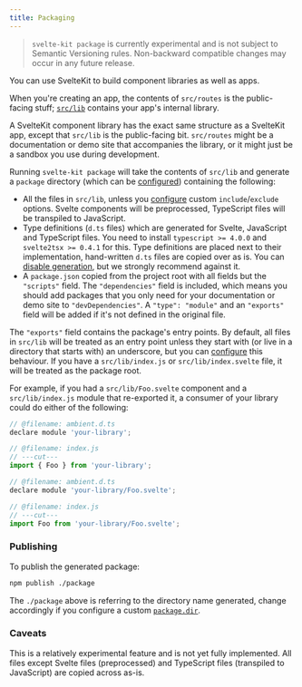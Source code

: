 ```yaml
---
title: Packaging
---
```


> `svelte-kit package` is currently experimental and is not subject to Semantic Versioning rules. Non-backward compatible changes may occur in any future release.

You can use SvelteKit to build component libraries as well as apps.

When you're creating an app, the contents of `src/routes` is the public-facing stuff; [`src/lib`](/docs/modules#$lib) contains your app's internal library.

A SvelteKit component library has the exact same structure as a SvelteKit app, except that `src/lib` is the public-facing bit. `src/routes` might be a documentation or demo site that accompanies the library, or it might just be a sandbox you use during development.

Running `svelte-kit package` will take the contents of `src/lib` and generate a `package` directory (which can be [configured](/docs/configuration#package)) containing the following:

- All the files in `src/lib`, unless you [configure](/docs/configuration#package) custom `include`/`exclude` options. Svelte components will be preprocessed, TypeScript files will be transpiled to JavaScript.
- Type definitions (`d.ts` files) which are generated for Svelte, JavaScript and TypeScript files. You need to install `typescript >= 4.0.0` and `svelte2tsx >= 0.4.1` for this. Type definitions are placed next to their implementation, hand-written `d.ts` files are copied over as is. You can [disable generation](/docs/configuration#package), but we strongly recommend against it.
- A `package.json` copied from the project root with all fields but the `"scripts"` field. The `"dependencies"` field is included, which means you should add packages that you only need for your documentation or demo site to `"devDependencies"`. A `"type": "module"` and an `"exports"` field will be added if it's not defined in the original file.

The `"exports"` field contains the package's entry points. By default, all files in `src/lib` will be treated as an entry point unless they start with (or live in a directory that starts with) an underscore, but you can [configure](/docs/configuration#package) this behaviour. If you have a `src/lib/index.js` or `src/lib/index.svelte` file, it will be treated as the package root.

For example, if you had a `src/lib/Foo.svelte` component and a `src/lib/index.js` module that re-exported it, a consumer of your library could do either of the following:

```js
// @filename: ambient.d.ts
declare module 'your-library';

// @filename: index.js
// ---cut---
import { Foo } from 'your-library';
```

```js
// @filename: ambient.d.ts
declare module 'your-library/Foo.svelte';

// @filename: index.js
// ---cut---
import Foo from 'your-library/Foo.svelte';
```

### Publishing

To publish the generated package:

```sh
npm publish ./package
```

The `./package` above is referring to the directory name generated, change accordingly if you configure a custom [`package.dir`](/docs/configuration#package).

### Caveats

This is a relatively experimental feature and is not yet fully implemented. All files except Svelte files (preprocessed) and TypeScript files (transpiled to JavaScript) are copied across as-is.
